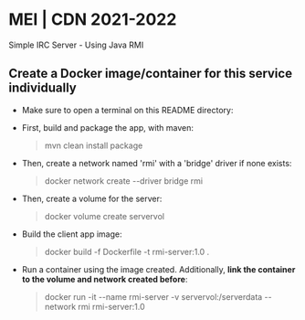# MEI | CDN 2021-2022
Simple IRC Server - Using Java RMI

## Create a Docker image/container for this service individually

- Make sure to open a terminal on this README directory:

- First, build and package the app, with maven:
    > mvn clean install package

- Then, create a network named 'rmi' with a 'bridge' driver if none exists:
    > docker network create --driver bridge rmi

- Then, create a volume for the server:
    > docker volume create servervol

- Build the client app image:
    > docker build -f Dockerfile -t rmi-server:1.0 .

- Run a container using the image created. Additionally, **link the container to the volume and network created before**:
    > docker run -it --name rmi-server -v servervol:/serverdata --network rmi rmi-server:1.0